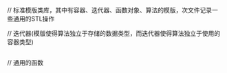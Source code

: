 // 标准模版类库，其中有容器、迭代器、函数对象、算法的模版，次文件记录一些通用的STL操作

// 迭代器(模版使得算法独立于存储的数据类型，而迭代器使得算法独立于使用的容器类型)
```cpp

```

// 通用的函数
```cpp

```